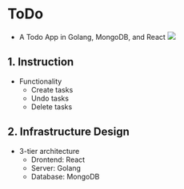 # ToDo
- A Todo App in Golang, MongoDB, and React
![](/img/demo.gif)

## 1. Instruction 
   * Functionality
      * Create tasks
      * Undo tasks
      * Delete tasks

## 2. Infrastructure Design
- 3-tier architecture
   * Drontend: React
   * Server: Golang
   * Database: MongoDB
